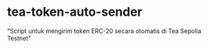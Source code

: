 # tea-token-auto-sender
 "Script untuk mengirim token ERC-20 secara otomatis di Tea Sepolia Testnet"
